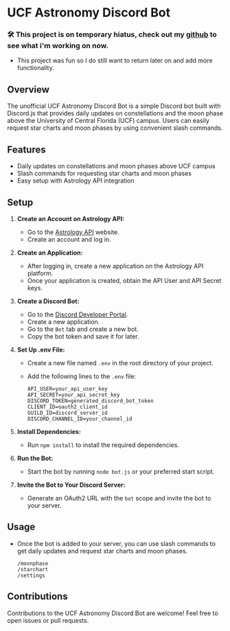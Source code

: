 # UCF Astronomy Discord Bot

### 🛠️ This project is on temporary hiatus, check out my [github](https://github.com/Noway-code/) to see what i'm working on now.
- This project was fun so I do still want to return later on and add more functionality.

## Overview

The unofficial UCF Astronomy Discord Bot is a simple Discord bot built with Discord.js that provides daily updates on constellations and the moon phase above the University of Central Florida (UCF) campus. Users can easily request star charts and moon phases by using convenient slash commands.

## Features

- Daily updates on constellations and moon phases above UCF campus
- Slash commands for requesting star charts and moon phases
- Easy setup with Astrology API integration

## Setup

1. **Create an Account on Astrology API:**
    - Go to the [Astrology API](https://astronomyapi.com/) website.
    - Create an account and log in.

2. **Create an Application:**
    - After logging in, create a new application on the Astrology API platform.
    - Once your application is created, obtain the API User and API Secret keys.

3. **Create a Discord Bot:**
   - Go to the [Discord Developer Portal](https://discord.com/developers/applications).
   - Create a new application.
   - Go to the `Bot` tab and create a new bot.
   - Copy the bot token and save it for later.

4. **Set Up .env File:**
   - Create a new file named `.env` in the root directory of your project.
   - Add the following lines to the `.env` file:

     ```env
     API_USER=your_api_user_key
     API_SECRET=your_api_secret_key
     DISCORD_TOKEN=generated_discord_bot_token
     CLIENT_ID=oauth2_client_id
     GUILD_ID=discord_server_id
     DISCORD_CHANNEL_ID=your_channel_id
     ```

5. **Install Dependencies:**
    - Run `npm install` to install the required dependencies.

6. **Run the Bot:**
    - Start the bot by running `node bot.js` or your preferred start script.

7. **Invite the Bot to Your Discord Server:**
    - Generate an OAuth2 URL with the `bot` scope and invite the bot to your server.

## Usage

- Once the bot is added to your server, you can use slash commands to get daily updates and request star charts and moon phases.

   ```plaintext
   /moonphase
   /starchart
   /settings
   ```

## Contributions

Contributions to the UCF Astronomy Discord Bot are welcome! Feel free to open issues or pull requests.
